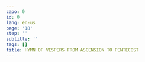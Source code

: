 ```yaml
---
capo: 0
id: 0
lang: en-us
page: '18'
step: ''
subtitle: ''
tags: []
title: HYMN OF VESPERS FROM ASCENSION TO PENTECOST
---
```

